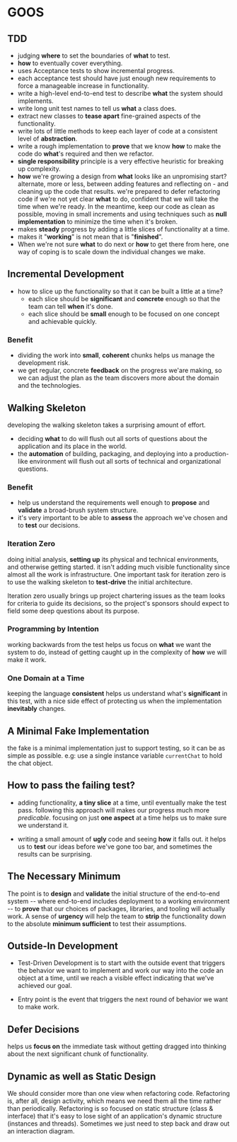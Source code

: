 # GOOS


## TDD
- judging **where** to set the boundaries of **what** to test.
- **how** to eventually cover everything. 
- uses Acceptance tests to show incremental progress.
- each acceptance test should have just enough new requirements to force a manageable increase in functionality.
- write a high-level end-to-end test to describe **what** the system should implements.
- write long unit test names to tell us **what** a class does.
- extract new classes to **tease apart** fine-grained aspects of the functionality.
- write lots of little methods to keep each layer of code at a consistent level of **abstraction**.
- write a rough implementation to **prove** that we know **how** to make the code do **what**'s required and then we refactor.
- **single responsibility** principle is a very effective heuristic for breaking up complexity.
- **how** we're growing a design from **what** looks like an unpromising start? alternate, more or less, between adding features and reflecting on - and cleaning up the code that results. we're prepared to defer refactoring code if we're not yet clear **what** to do, confident that we will take the time when we're ready. In the meantime, keep our code as clean as possible, moving in small increments and using techniques such as **null implementation** to minimize the time when it's broken.
- makes **steady** progress by adding a little slices of functionality at a time.
- makes it "**working**" is not mean that is "**finished**".
- When we're not sure **what** to do next or **how** to get there from here, one way of coping is to scale down the individual changes we make.

## Incremental Development

- how to slice up the functionality so that it can be built a little at a time?
  - each slice should be **significant** and **concrete** enough so that the team can tell **when** it's done.
  - each slice should be **small** enough to be focused on one concept and achievable quickly.

### Benefit

- dividing the work into **small**, **coherent** chunks helps us manage the development risk.
- we get regular, concrete **feedback** on the progress we'are making, so we can adjust the plan as the team discovers more about the domain and the technologies.


## Walking Skeleton 

developing the walking skeleton takes a surprising amount of effort.
- deciding **what** to do will flush out all sorts of questions about the application and its place in the world.
- the **automation** of building, packaging, and deploying into a production-like environment will flush out all sorts of technical and organizational questions.

### Benefit
- help us understand the requirements well enough to **propose** and **validate** a broad-brush system structure.
- it's very important to be able to **assess** the approach we've chosen and to **test** our decisions.


### Iteration Zero

doing initial analysis, **setting up** its physical and technical environments, and otherwise getting started. 
it isn't adding much visible functionality since almost all the work is infrastructure.
One important task for iteration zero is to use the walking skeleton to **test-drive** the initial architecture.

Iteration zero usually brings up project chartering issues as the team looks for criteria to guide its decisions,
so the project's sponsors should expect to field some deep questions about its purpose.


### Programming by Intention

working backwards from the test helps us focus on **what** we want the system to do,
instead of getting caught up in the complexity of **how** we will make it work.


### One Domain at a Time

keeping the language **consistent** helps us understand what's **significant** in this test,
with a nice side effect of protecting us when the implementation **inevitably** changes.


## A Minimal Fake Implementation 

the fake is a minimal implementation just to support testing, so it can be as simple as possible.
e.g: use a single instance variable `currentChat` to hold the chat object.

## How to pass the failing test?

- adding functionality, **a tiny slice** at a time, until eventually make the test pass.
  following this approach will makes our progress much more *predicable*.
  focusing on just **one aspect** at a time helps us to make sure we understand it.
  
- writing a small amount of **ugly** code and seeing **how** it falls out.
  it helps us to **test** our ideas before we've gone too bar, and sometimes the results can be surprising.

## The Necessary Minimum 

The point is to **design** and **validate** the initial structure of the end-to-end system --
where end-to-end includes deployment to a working environment -- 
to **prove** that our choices of packages, libraries, and tooling will actually work.
A sense of **urgency** will help the team to **strip** the functionality down to the absolute **minimum sufficient** to test their assumptions. 


## Outside-In Development

- Test-Driven Development is to start with the outside event that triggers the behavior we want to implement and work our way into the code an object at a time, until we reach a visible effect indicating that we've achieved our goal.

- Entry point is the event that triggers the next round of behavior we want to make work.

## Defer Decisions

helps us **focus on** the immediate task without getting dragged into thinking about the next significant chunk of functionality.


## Dynamic as well as Static Design

We should consider more than one view when refactoring code. Refactoring is, after all, design activity, which means we need them all the time rather than periodically. Refactoring is so focused on static structure (class & interface) that it's easy to lose sight of an application's dynamic structure (instances and threads). Sometimes we just need to step back and draw out an interaction diagram.

